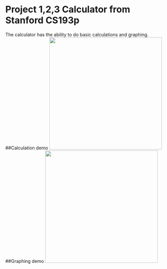 # Project 1,2,3 Calculator from Stanford CS193p
The calculator has the ability to do basic calculations and graphing.
##Calculation demo
<img src="calculation.gif" width="350">
##Graphing demo
<img src="graphing.gif" width="350">
